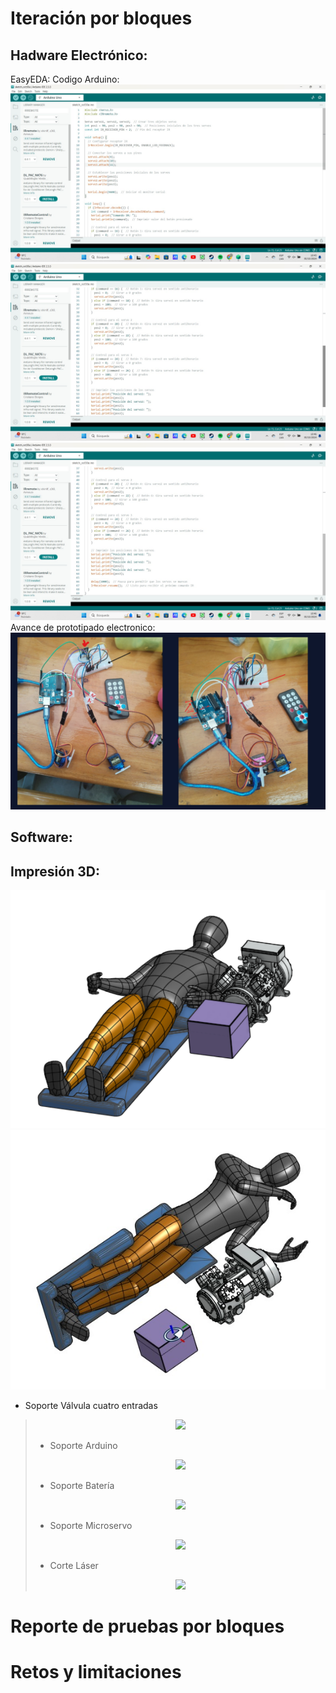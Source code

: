# Iteración por bloques
## Hadware Electrónico:
EasyEDA:
Codigo Arduino:
![](https://github.com/AngelaNaveros/Grupo_3_FUNBIO/blob/main/WhatsApp%20Image%202024-10-30%20at%2010.45.41.jpeg)
![](https://github.com/AngelaNaveros/Grupo_3_FUNBIO/blob/main/WhatsApp%20Image%202024-10-30%20at%2010.46.15.jpeg)
![](https://github.com/AngelaNaveros/Grupo_3_FUNBIO/blob/main/WhatsApp%20Image%202024-10-30%20at%2010.46.23.jpeg)
Avance de prototipado electronico:
![](https://github.com/AngelaNaveros/Grupo_3_FUNBIO/blob/main/WhatsApp%20Image%202024-10-23%20at%2017.27.17.jpeg)
## Software:
## Impresión 3D:
![](https://github.com/AngelaNaveros/Grupo_3_FUNBIO/blob/main/Posici%C3%B3n%20frontal.png) 
![](https://github.com/AngelaNaveros/Grupo_3_FUNBIO/blob/main/Costado.jpeg)

* Soporte Válvula cuatro entradas
>   
> <p align="center"><img src="https://github.com/user-attachments/assets/71280a21-c387-4c02-ac92-9ee88a1facc8">
>
>  * Soporte Arduino
> <p align="center"><img src="https://github.com/user-attachments/assets/0e6f8292-1cc3-4b00-890e-c15fdf17cf93">
>
>  * Soporte Batería 
> <p align="center"><img src="https://github.com/user-attachments/assets/e5761308-98bf-4d20-9bfe-0afbf6553bf9">
>
>  * Soporte Microservo
> <p align="center"><img src="https://github.com/user-attachments/assets/746c37c4-8228-4a73-9b1d-6a8a74c4ed3c">
>
>  * Corte Láser
> <p align="center"><img src="https://github.com/user-attachments/assets/d8608fbb-68b7-4307-9312-e61b06be372f"> 
# Reporte de pruebas por bloques
# Retos y limitaciones

